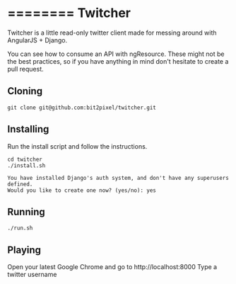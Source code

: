 ========
Twitcher
========

Twitcher is a little read-only twitter client made for messing around with AngularJS + Django.

You can see how to consume an API with ngResource.
These might not be the best practices, so if you have anything in mind don't hesitate to create a pull request.

## Cloning

    git clone git@github.com:bit2pixel/twitcher.git

## Installing

Run the install script and follow the instructions.

    cd twitcher
    ./install.sh

    You have installed Django's auth system, and don't have any superusers defined.
    Would you like to create one now? (yes/no): yes

## Running

    ./run.sh

## Playing

Open your latest Google Chrome and go to http://localhost:8000
Type a twitter username

